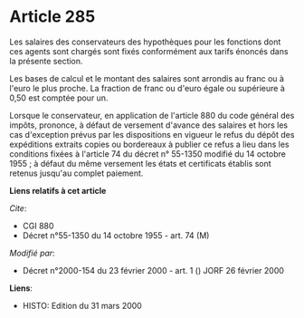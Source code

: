# Article 285

Les salaires des conservateurs des hypothèques  pour les fonctions dont ces agents sont chargés sont fixés conformément aux
tarifs énoncés dans la présente section.

Les bases de calcul et le montant des salaires sont arrondis au franc ou à l'euro le plus proche. La fraction de franc ou
d'euro égale ou supérieure à 0,50 est comptée pour un.

Lorsque le conservateur, en application de l'article 880 du code général des impôts, prononce, à défaut de versement d'avance
des salaires et hors les cas d'exception prévus par les dispositions en vigueur le refus du dépôt des expéditions extraits
copies ou bordereaux à publier ce refus a lieu dans les conditions fixées à l'article 74 du décret n° 55-1350 modifié du 14
octobre 1955 ; à défaut du même versement les états et certificats établis sont retenus jusqu'au complet paiement.

**Liens relatifs à cet article**

_Cite_:

  - CGI 880
  - Décret n°55-1350 du 14 octobre 1955 - art. 74 (M)

_Modifié par_:

  - Décret n°2000-154 du 23 février 2000 - art. 1 () JORF 26 février 2000

**Liens**:

  - HISTO: Edition du 31 mars 2000

